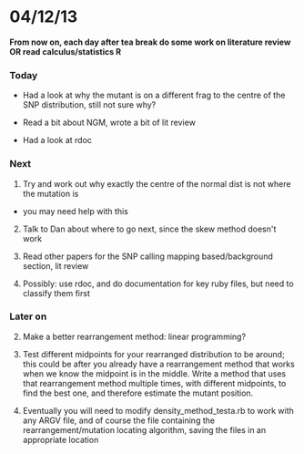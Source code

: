04/12/13
========================================================

**From now on, each day after tea break do some work on literature review OR read calculus/statistics R**

### Today

- Had a look at why the mutant is on a different frag to the centre of the SNP distribution, still not sure why?

- Read a bit about NGM, wrote a bit of lit review

- Had a look at rdoc

### Next

1. Try and work out why exactly the centre of the normal dist is not where the mutation is
 - you may need help with this
 
2. Talk to Dan about where to go next, since the skew method doesn't work

2. Read other papers for the SNP calling mapping based/background section, lit review

3. Possibly: use rdoc, and do documentation for key ruby files, but need to classify them first

### Later on

2. Make a better rearrangement method: linear programming?

3. Test different midpoints for your rearranged distribution to be around; this could be after you already have a rearrangement method that works when we know the midpoint is in the middle. Write a method that uses that rearrangement method multiple times, with different midpoints, to find the best one, and therefore estimate the mutant position.

4. Eventually you will need to modify density_method_testa.rb to work with any ARGV file, and of course the file containing the rearrangement/mutation locating algorithm, saving the files in an appropriate location

